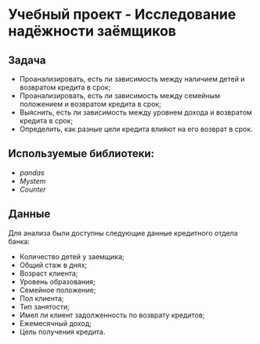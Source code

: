 # Учебный проект - Исследование надёжности заёмщиков

## Задача

- Проанализировать, есть ли зависимость между наличием детей и возвратом кредита в срок;
- Проанализировать, есть ли зависимость между семейным положением и возвратом кредита в срок;
- Выяснить, есть ли зависимость между уровнем дохода и возвратом кредита в срок;
- Определить, как разные цели кредита влияют на его возврат в срок.

## Используемые библиотеки:
- *pandas*
- *Mystem*
- *Counter*

## Данные

Для анализа были доступны следующие данные кредитного отдела банка:
- Количество детей у заемщика;
- Общий стаж в днях;
- Возраст клиента;
- Уровень образования;
- Семейное положение;
- Пол клиента;
- Тип занятости;
- Имел ли клиент задолженность по возврату кредитов;
- Ежемесячный доход;
- Цель получения кредита.
